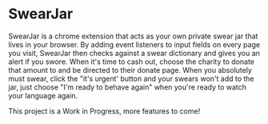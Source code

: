 # SwearJar

SwearJar is a chrome extension that acts as your own private swear jar that lives in your browser. 
By adding event listeners to input fields on every page you visit, SwearJar then checks against a swear dictionary and 
gives you an alert if you swore. When it's time to cash out, choose the charity to donate that amount to and be directed to their donate
page. When you absolutely must swear, click the "it's urgent' button and your swears won't add to the jar, just choose "I'm ready to
behave again" when you're ready to watch your language again. 

This project is a Work in Progress, more features to come!
